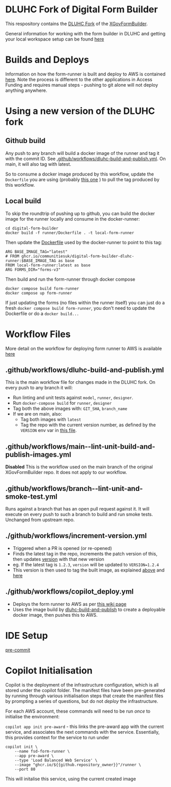 # DLUHC Fork of Digital Form Builder

This respository contains the [DLUHC Fork](https://github.com/communitiesuk/digital-form-builder) of the [XGovFormBuilder](https://github.com/XGovFormBuilder/digital-form-builder).

General information for working with the form builder in DLUHC and getting your local workspace setup can be found [here](https://dluhcdigital.atlassian.net/wiki/spaces/FS/pages/41124236/Working+with+the+form-builder)

# Builds and Deploys

Information on how the form-runner is built and deploy to AWS is contained [here](https://dluhcdigital.atlassian.net/wiki/spaces/FS/pages/73695505/How+do+we+deploy+our+code+to+prod#Deploying-Form-Builder). Note the process is different to the other applications in Access Funding and requires manual steps - pushing to git alone will not deploy anything anywhere.

# Using a new version of the DLUHC fork

## Github build

Any push to any branch will build a docker image of the runner and tag it with the commit ID. See [.github/workflows/dluhc-build-and-publish.yml](#.github/workflows/dluhc-build-and-publish.yml). On main, it will also tag with latest.

So to consume a docker image produced by this workflow, update the `Dockerfile` you are using (probably [this one](./fsd_config/Dockerfile) ) to pull the tag produced by this workflow.

## Local build

To skip the roundtrip of pushing up to github, you can build the docker image for the runner locally and consume in the docker-runner:

    cd digital-form-builder
    docker build -f runner/Dockerfile . -t local-form-runner

Then update the [Dockerfile](./fsd_config/Dockerfile) used by the docker-runner to point to this tag:

    ARG BASE_IMAGE_TAG="latest"
    # FROM ghcr.io/communitiesuk/digital-form-builder-dluhc-runner:$BASE_IMAGE_TAG as base
    FROM local-form-runner:latest as base
    ARG FORMS_DIR="forms-v3"

Then build and run the form-runner through docker compose

    docker compose build form-runner
    docker compose up form-runner

If just updating the forms (no files within the runner itself) you can just do a fresh `docker compose build form-runner`, you don't need to update the Dockerfile or do a `docker build...`

# Workflow Files

More detail on the workflow for deploying form runner to AWS is available [here](https://dluhcdigital.atlassian.net/wiki/spaces/FS/pages/73695505/How+do+we+deploy+our+code+to+prod#Deploying-Form-Builder)

## .github/workflows/dluhc-build-and-publish.yml

This is the main workflow file for changes made in the DLUHC fork. On every push to any branch it will:

- Run linting and unit tests against `model`, `runner`, `designer`.
- Run `docker-compose build` for `runner`, `designer`
- Tag both the above images with: `GIT_SHA`, `branch_name`
- If we are on main, also:
  - Tag both images with `latest`
  - Tag the repo with the current version number, as defined by the `VERSION` env var in [this file](https://github.com/communitiesuk/digital-form-builder/blob/fs-1263-publish-fork/.github/workflows/dluhc-build-and-publish.yml).

## .github/workflows/main--lint-unit-build-and-publish-images.yml

**Disabled** This is the workflow used on the main branch of the original XGovFormBuilder repo. It does not apply to our workflow.

## .github/workflows/branch--lint-unit-and-smoke-test.yml

Runs against a branch that has an open pull request against it. It will execute on every push to such a branch to build and run smoke tests. Unchanged from upstream repo.

## ./github/workflows/increment-version.yml

- Triggered when a PR is opened (or re-opened)
- Finds the latest tag in the repo, increments the patch version of this, then updates [version](./version) with that new version
- eg. If the latest tag is `1.2.3`, `version` will be updated to `VERSION=1.2.4`
- This version is then used to tag the built image, as explained [above](#githubworkflowsdluhc-build-and-publishyml) and [here](https://dluhcdigital.atlassian.net/wiki/spaces/FS/pages/73695505/How+do+we+deploy+our+code+to+prod#Build-the-DLUHC-Runner-Image)

## ./github/workflows/copilot_deploy.yml

- Deploys the form runner to AWS as per [this wiki page](https://dluhcdigital.atlassian.net/wiki/spaces/FS/pages/73695505/How+do+we+deploy+our+code+to+prod#Build-and-deploy-the-Runner-Image)
- Uses the image build by [dluhc-build-and-publish](#githubworkflowsdluhc-build-and-publishyml) to create a deployable docker image, then pushes this to AWS.

# IDE Setup

[pre-commit](https://github.com/communitiesuk/funding-service-design-workflows/blob/main/readmes/python-repos-ide-setup.md#pre-commit)

# Copilot Initialisation

Copilot is the deployment of the infrastructure configuration, which is all stored under the copilot folder. The manifest files have been pre-generated by running through various initialisation steps that create the manifest files by prompting a series of questions, but do not _deploy_ the infrastructure.

For each AWS account, these commands will need to be run _once_ to initialise the environment:

`copilot app init pre-award` - this links the pre-award app with the current service, and associates the next commands with the service. Essentially, this provides context for the service to run under

```
copilot init \
    --name fsd-form-runner \
    --app pre-award \
    --type 'Load Balanced Web Service' \
    --image "ghcr.io/${{github.repository_owner}}"/runner \
    --port 80
```

This will initalise this service, using the current created image
